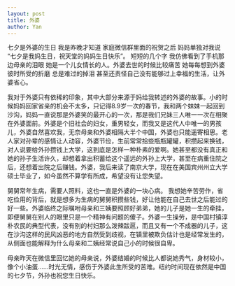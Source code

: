 ```yaml
---
layout: post
title: 外婆 
author: Yan
---
```


七夕是外婆的生日 我是昨晚才知道 家庭微信群里面的祝贺之后 妈妈单独对我说 “七夕是我妈生日，祝天堂的妈妈生日快乐”。 短短的几个字 我仿佛看到了手机那边母亲的泪眼 她是一个儿女情长的人。外婆去世的时候比较痛苦 她每每想到外婆彼时所受的折磨 总是难过的掉泪 甚至还责怪自己没有能够过上幸福的生活，让外婆省心。

我对于外婆只有依稀的印象，其中大部分来源于妈给我转述的外婆的故事。小的时候妈妈回家省亲的机会不太多，只记得8.9岁一次的春节，我和两个妹妹一起回到沙沟，妈妈一直说那是外婆笑的最开心的一次，那是我们兄妹三人唯一一次在相聚在外婆面前。外婆是个旧社会的妇女，重男轻女，而我又是这代人中唯一的男孩儿，外婆自然喜欢我，无奈母亲和外婆相隔大半个中国，外婆也只能遥寄相思。老人家对孙辈的感情让人动容，外婆节俭，生前常常拾些瓶瓶罐罐，积攒起来换钱，对人说要给外孙攒钱上大学，这到底是怎样一种朴素的爱啊。她甚至都没有真正和她的孙子生活许久，却想着拿出积蓄给这个遥远的外孙上大学，甚至在病重住院之后，还想着出院之后赚钱。外婆，我后来读了南京大学，现在在美国宾州州立大学硕士毕业了，如今虽然不算学有所成，希望没有让您失望。

舅舅常年生病，需要人照料，这也一直是外婆的一块心病。 我想她辛苦劳作，省吃俭用的背后，就是想多为生病的舅舅积攒些钱，好让他能在自己去世之后能过的好一些。外婆临终之际嘱咐母亲和三姨要照顾好弟弟，她的儿子是她一生的牵挂，即便舅舅在别人的眼里只是一个精神有问题的傻子。外婆一生操劳，是中国村镇淳朴农民的典型代表，没有别的村妇那么泼辣跋扈，而且又有一个不成器的儿子，这在沙沟这样的民风凶恶的地方自然受到歧视，在镇里被欺负估计也是经常发生的，从侧面也能解释为什么母亲和二姨经常说自己小的时候很自卑。

母亲昨天在微信里回忆她的母亲说，外婆结婚的时候比人都说她秀气，身材较小，像个小油蛋......时光无情，感伤于外婆此生所受的苦难。纽约时间现在依然是中国的七夕节，外孙也祝您生日快乐。